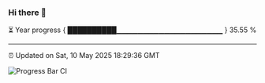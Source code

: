 ### Hi there 👋

⏳ Year progress { ██████████▁▁▁▁▁▁▁▁▁▁▁▁▁▁▁▁▁▁▁▁ } 35.55 %

---

⏰ Updated on Sat, 10 May 2025 18:29:36 GMT

![Progress Bar CI](https://github.com/ZhaoGui/ZhaoGui/workflows/Progress%20Bar%20CI/badge.svg)
